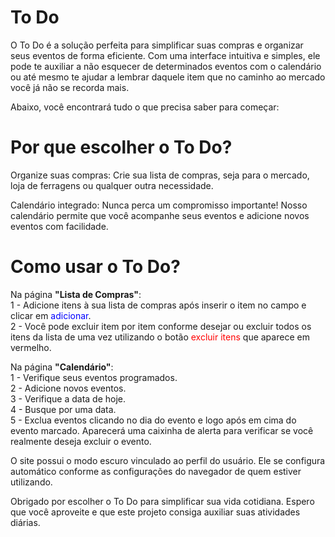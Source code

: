 <h1 align="left"> To Do </h1>

<p>
O To Do é a solução perfeita para simplificar suas compras e organizar seus eventos de forma eficiente. Com uma interface intuitiva e simples, ele pode te auxiliar a não esquecer de determinados eventos com o calendário ou até mesmo te ajudar a lembrar daquele item que no caminho ao mercado você já não se recorda mais. 

Abaixo, você encontrará tudo o que precisa saber para começar:

<h1>Por que escolher o To Do?</h1>

Organize suas compras: Crie sua lista de compras, seja para o mercado, loja de ferragens ou qualquer outra necessidade.

Calendário integrado: Nunca perca um compromisso importante! Nosso calendário permite que você acompanhe seus eventos e adicione novos eventos com facilidade.

<h1>Como usar o To Do?</h1>

Na página <b>"Lista de Compras"</b>: </br>
1 - Adicione itens à sua lista de compras após inserir o item no campo e clicar em <span style="color: blue;">adicionar</span>. </br>
2 - Você pode excluir item por item conforme desejar ou excluir todos os itens da lista de uma vez utilizando o botão <span style="color: red;">excluir itens</span> que aparece em vermelho. </br>

Na página <b>"Calendário"</b>: </br>
1 - Verifique seus eventos programados. </br>
2 - Adicione novos eventos. </br>
3 - Verifique a data de hoje. </br>
4 - Busque por uma data. </br>
5 - Exclua eventos clicando no dia do evento e logo após em cima do evento marcado. Aparecerá uma caixinha de alerta para verificar se você realmente deseja excluir o evento.

O site possui o modo escuro vinculado ao perfil do usuário. Ele se configura automático conforme as configurações do navegador de quem estiver utilizando. 

Obrigado por escolher o To Do para simplificar sua vida cotidiana. Espero que você aproveite e que este projeto consiga auxiliar suas atividades diárias. 
</p>
